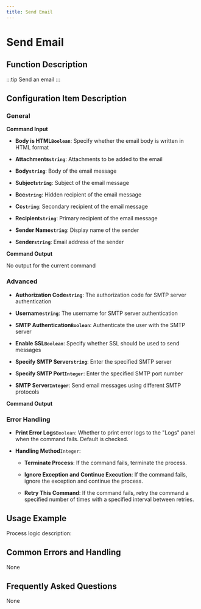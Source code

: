 ```yaml
---
title: Send Email
---
```


# Send Email

## Function Description

:::tip 
Send an email
:::

## Configuration Item Description

### General

**Command Input**

- **Body is HTML`Boolean`**: Specify whether the email body is written in HTML format

- **Attachments`string`**: Attachments to be added to the email

- **Body`string`**: Body of the email message

- **Subject`string`**: Subject of the email message

- **Bcc`string`**: Hidden recipient of the email message

- **Cc`string`**: Secondary recipient of the email message

- **Recipient`string`**: Primary recipient of the email message

- **Sender Name`string`**: Display name of the sender

- **Sender`string`**: Email address of the sender


**Command Output**

No output for the current command

### Advanced

- **Authorization Code`string`**: The authorization code for SMTP server authentication

- **Username`string`**: The username for SMTP server authentication

- **SMTP Authentication`Boolean`**: Authenticate the user with the SMTP server

- **Enable SSL`Boolean`**: Specify whether SSL should be used to send messages

- **Specify SMTP Server`string`**: Enter the specified SMTP server

- **Specify SMTP Port`Integer`**: Enter the specified SMTP port number

- **SMTP Server`Integer`**: Send email messages using different SMTP protocols


**Command Output**

### Error Handling

- **Print Error Logs**`Boolean`: Whether to print error logs to the "Logs" panel when the command fails. Default is checked. 

- **Handling Method**`Integer`:

    - **Terminate Process**: If the command fails, terminate the process.

    - **Ignore Exception and Continue Execution**: If the command fails, ignore the exception and continue the process.

    - **Retry This Command**: If the command fails, retry the command a specified number of times with a specified interval between retries.

## Usage Example

Process logic description:

## Common Errors and Handling

None

## Frequently Asked Questions

None

